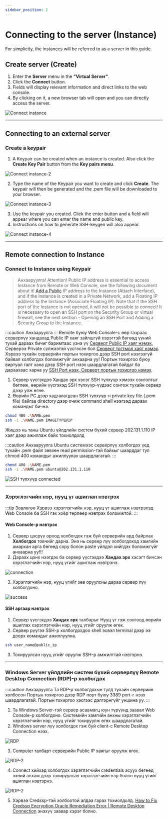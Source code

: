 ```yaml
---
sidebar_position: 2
---
```


# Connecting to the server (Instance)

For simplicity, the instances will be referred to as a server in this guide.</li>

## Create server (Create)

<ol>
    <li>Enter the <b>Server</b> menu in the <b>"Virtual Server"</b>.</li>
    <li>Click the <b>Connect</b> button.</li>
    <li>Fields will display relevant information and direct links to the web console.</li>
    <li>By clicking on it, a new browser tab will open and you can directly access the server.</li>
</ol>

  ![Connect instance](./img/connect-to-instance/Connect-instance.png)

<hr></hr>

## Connecting to an external server

### Create a keypair

<ol>
    <li>A Keypair can be created when an instance is created. Also click the <b>Create Key Pair</b> button from the <b>Key pairs menu</b>.</li>
</ol>

  ![Connect instance-2](./img/connect-to-instance/Connect-instance-2.png)

<ol start='2'>
    <li>Type the name of the Keypair you want to create and click <b>Create</b>. The keypair will then be generated and the .pem file will be downloaded to your browser.</li>
</ol>

  ![Connect instance-3](./img/connect-to-instance/Connect-instance-3.png)

<ol start='3'>
    <li>Use the keypair you created. Click the enter button and a field will appear where you can enter the name and public key.</li>
    <li>Instructions on how to generate SSH-keygen will also appear.</li>
</ol>

  ![Connect instance-4](./img/connect-to-instance/Connect-instance-4.png)

<hr></hr>

## Remote connection to Instance

### Connect to Instance using Keypair

> Анхааруулга!
> Attention! Public IP address is essential to access Instance from Remote or Web Console, see the following document about it! <a href="./instance#ip-хаяг-удирдах-interface-manage">Add a Public</a> IP address to the Instance (Attach Interface), and if the Instance is created in a Private Network, add a Floating IP address to the Instance (Associate Floating IP). Note that if the SSH port of the Instance is not opened, it will not be possible to connect! It is necessary to open an SSH port on the Security Group or virtual firewall, see the next section - Opening an SSH Port and Adding a Security Group to the Instance.

:::caution Анхааруулга :::
Remote буюу Web Console-с өөр газраас серверлүү хандахад Public IP хаяг зайлшгүй хэрэгтэй бөгөөд үүний тухай дараах бичиг баримтаас үзнэ үү <a href="./instance#ip-хаяг-удирдах-interface-manage">Серверт Public IP хаяг нэмэх</a>, Серверээ Private сүлжээтэй үүсгэсэн бол <a href="./instance#серверт-floating-ip-хаяг-холбох-associate-floating-ip">Серверт тогтмол хаяг нэмэх</a>. Хэрвээ тухайн серверийн портын тохиргоо дээр SSH port нээгээгүй байвал холбогдох боломжгүйг анхаарна уу! Портын тохиргоо буюу виртуал галт хана дээр SSH port нээх шаардлагатай байдаг ба дараахаас харна уу <a href="./security">SSH Port нээх, Серверт портын тохиргоо нэмэх</a>.

<ol>
    <li>Сервер үүсгэхдээ Хандах эрх хэсэг SSH түлхүүр хэмээх сонголтыг бөглөж, өөрийн үүсгэхэд SSH түлхүүр-үүдээс сонгож тухайн сервер дээр уяж өгнө.</li>
    <li>Өөрийн РС дээр хадгалагдсан SSH түлхүүр-н private key file (.pem file) байгаа directory дээр очиж command shell нээгээд дараах командыг бичнэ.</li>
</ol>

```bash
chmod 400 .\NAME.pem
ssh -i .\NAME.pem IMAGETYPE@IP
```

Жишээ нь таны Ubuntu үйлдлийн систем бүхий сервер 202.131.1.110 IP хаяг дээр ажиллаж байх тохиолдолд

:::caution Анхааруулга
Ubuntu системээс серверлүү холбогдох үед тухайн .pem файл зөвхөн read permission-тэй байхыг шаарддаг тул chmod 400 командыг ажиллуулах шаардлагатай.
:::

```bash
chmod 400 .\NAME.pem
ssh -i .\NAME.pem ubuntu@202.131.1.110
```

  ![SSH түлхүүр connected](./img/connect-to-instance/keypair-connected.png)

<hr></hr>

### Хэрэглэгчийн нэр, нууц үг ашиглан нэвтрэх

:::tip Зөвлөгөө
Хэрвээ хэрэглэгчийн нэр, нууц үг ашиглаж нэвтрэхэд Web Console ба SSH гэх хоёр төрлөөр нэвтрэх боломжтой.
:::

#### Web Console-р нэвтрэх

<ol>
    <li>Сервер цэсрүү ороод холбогдох гэж буй серверийн ард байрлах <b>Холбогдох</b> товчийг дарна. Энэ нь сервер лүү холбогдоход хамгийн амархан арга бөгөөд copy болон paste үйлдэл хийгдэх боломжгүйг анхаарна уу!!!</li>
    <li>Дараах цонх нээгдэх ба сервер үүсгэхдээ <b>Хандах эрх</b> хэсэгт бичсэн хэрэглэгчийн нэр, нууц үгийг ашиглаж нэвтрэнэ.</li>
</ol>

  ![connection](./img/connect-to-instance/connection.png)

<ol start='3'>
    <li>Хэрэглэгчийн нэр, нууц үгийг зөв оруулсны дараа сервер лүү холбогдоно.</li>
</ol>

  ![success](./img/connect-to-instance/success.png)

#### SSH аргаар нэвтрэх
<ol>
    <li>Сервер үүсгэхдээ <b>Хандах эрх</b> талбарыг Нууц үг гэж сонгоод өөрийн ашиглах хэрэглэгчийн нэр, нууц үгийг оруулж өгөх.</li>
    <li>Сервер рүүгээ SSH-р холбогдохдоо shell эсвэл terminal дээр ээ доорх командыг ажиллуулна.</li>
</ol>

```bash
ssh user_name@public_ip
```
<ol start='3'>
    <li>Тохируулсан нууц үгийг оруулж SSH-р амжилттай нэвтэрнэ.</li>
</ol>

<hr></hr>

### Windows Server үйлдлийн систем бүхий серверлүү Remote Desktop Connection (RDP)-р холбогдох

:::caution Анхааруулга
Та RDP-р холбогдохын тулд тухайн серверийн холбосон Портын тохиргоо дээр RDP порт буюу 3389 port-г нээх шаардлагатай. Портын тохиргоо хэсгээс дэлгэрнгүйг уншина уу.
:::

<ol>
    <li>Та Windows Server-тэй сервер асаамагц юун түрүүнд заавал Web Console-р холбогдоно. Системийн хамгийн анхны хэрэглэгчийн хэрэглэгчийн нэр, нууц үгийг тохируулж өгөх шаардлагатай.</li>
    <li>Windows server лүү холбогдох гэж буй client-с Remote Desktop Connection нээх.</li>
</ol>

  ![RDP](./img/connect-to-instance/Instance-windows-connection.png)

<ol start='3'>
    <li>Computer талбарт серверийн Public IP хаягыг оруулж өгөх.</li>
</ol>

  ![RDP-2](./img/connect-to-instance/Instance-windows-connection1.png)

<ol start='4'>
    <li>Connect хийхэд холбогдох хэрэглэгчийн credentials асуух бөгөөд эхний алхам дээр тохируулсан хэрэглэгчийн нэр болон нууц үгийг ашиглан нэвтэрнэ.</li>
</ol>

  ![RDP-2](./img/connect-to-instance/Instance-windows-connection2.png)

<ol start='5'>
    <li>Хэрвээ Credssp-тэй холбоотой алдаа гарах тохиолдолд. <a href="https://www.youtube.com/watch?v=Mp9vPS4Efto">How to Fix Credssp Encryption Oracle Remediation Error | Remote Desktop Connection</a> энэхүү заавар хэрэг болно.</li>
</ol>
